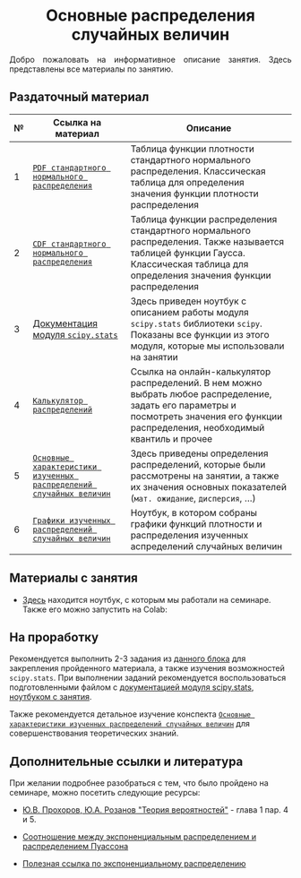 # <div align='center'> Основные распределения случайных величин </div>

<p align='justify'> Добро пожаловать на информативное описание занятия. Здесь представлены все материалы по занятию.  </p>

## Раздаточный материал
| № | Ссылка на материал | Описание |
| --- | ------------- | ----------- |
| 1 | [`PDF стандартного нормального распределения`](https://github.com/marashot96/Lections/blob/main/D%26D/stand_norm_PDF.png) | Таблица функции плотности стандартного нормального распределения. Классическая таблица для определения значения функции плотности распределения |
| 2 | [`CDF стандартного нормального распределения`](https://github.com/marashot96/Lections/blob/main/D%26D/st_norm_CDF.gif) | Таблица функции распределения стандартного нормального распределения. Также называется таблицей функции Гаусса. Классическая таблица для определения значения функции распределения |
| 3 | [Документация модуля `scipy.stats`](/D%26D/scipy-stats.ipynb) | Здесь приведен ноутбук с описанием работы модуля `scipy.stats` библиотеки `scipy`. Показаны все функции из этого модуля, которые мы использовали на занятии |
| 4 | [`Калькулятор распределений`](https://gallery.shinyapps.io/dist_calc/) | Ссылка на онлайн-калькулятор распределений. В нем можно выбрать любое распределение, задать его параметры и посмотреть значения его функции распределения, необходимый квантиль и прочее |
| 5 | [`Основные характеристики изученных распределений случайных величин`](/D%26D/konspect.pdf) | Здесь приведены определения распределений, которые были рассмотрены на занятии, а также их значения основных показателей (`мат. ожидание`, `дисперсия`, $\dots$)  |
| 6 | [`Графики изученных распределений случайных величин`](/D%26D/graphs.ipynb) | Ноутбук, в котором собраны графики функций плотности и распределения изученных аспределений случайных величин |

## Материалы с занятия
- [Здесь](/D%26D/open_ur_1.ipynb) находится ноутбук, с которым мы работали на семинаре. Также его можно запустить на Colab:

## На проработку
Рекомендуется выполнить 2-3 задания из [данного блока](https://github.com/marashot96/Lections/blob/main/D%26D/01_homework.md) для закрепления пройденного материала, а также изучения возможностей `scipy.stats`. При выполнении заданий рекомендуется воспользоваться подготовленными файлом с [документацией модуля scipy.stats](/D%26D/scipy-stats.ipynb), [ноутбуком с занятия](/D%26D/open_ur_1.ipynb).

Также рекомендуется детальное изучение конспекта [`Основные характеристики изученных распределений случайных величин`](/D%26D/konspect.pdf) для совершенствования теоретических знаний.

## Дополнительные ссылки и литература
При желании подробнее разобраться с тем, что было пройдено на семинаре, можно посетить следующие ресурсы:
- [Ю.В. Прохоров, Ю.A. Розанов  "Теория вероятностей"](https://publ.lib.ru/ARCHIVES/S/''Spravochnaya_matematicheskaya_biblioteka''_(seriya)/%CF%F0%EE%F5%EE%F0%EE%E2%20%DE.%C2.,%20%D0%EE%E7%E0%ED%EE%E2%20%DE.%C0._%20%D2%E5%EE%F0%E8%FF%20%E2%E5%F0%EE%FF%F2%ED%EE%F1%F2%E5%E9.%20%CE%F1%ED%EE%E2%ED%FB%E5%20%EF%EE%ED%FF%F2%E8%FF.%20%CF%F0%E5%E4%E5%EB%FC%ED%FB%E5%20%F2%E5%EE%F0%E5%EC%FB.%20%D1%EB%F3%F7%E0%E9%ED%FB%E5%20%EF%F0%EE%F6%E5%F1%F1%FB.(1967).pdf) - глава 1 пар. 4 и 5.

- [Соотношение между экспоненциальным распределением и распределением Пуассона](https://stats.stackexchange.com/questions/2092/relationship-between-poisson-and-exponential-distribution)

- [Полезная ссылка по экспоненциальному распределению](https://www.statology.org/exponential-distribution-python/)
